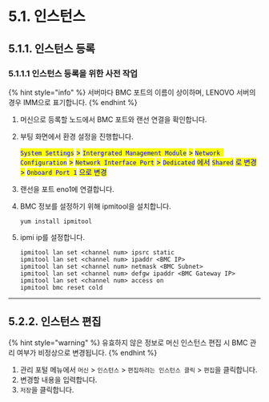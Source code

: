 # 5.1. 인스턴스

## 5.1.1. 인스턴스 등록

### 5.1.1.1 인스턴스 등록을 위한 사전 작업

{% hint style="info" %}
서버마다 BMC 포트의 이름이 상이하며, LENOVO 서버의 경우 IMM으로 표기합니다.
{% endhint %}

1. 머신으로 등록할 노드에서 BMC 포트와 랜선 연결을 확인합니다.
2.  부팅 화면에서 환경 설정을 진행합니다.

    <mark style="color:blue;">`System Settings`</mark> <mark style="color:blue;"></mark><mark style="color:blue;">></mark> <mark style="color:blue;"></mark><mark style="color:blue;">`Intergrated Management Module`</mark> <mark style="color:blue;"></mark><mark style="color:blue;">></mark> <mark style="color:blue;"></mark><mark style="color:blue;">`Network Configuration`</mark> <mark style="color:blue;"></mark><mark style="color:blue;">></mark> <mark style="color:blue;"></mark><mark style="color:blue;">`Network Interface Port`</mark> <mark style="color:blue;"></mark><mark style="color:blue;">></mark> <mark style="color:blue;"></mark><mark style="color:blue;">`Dedicated`</mark> <mark style="color:blue;"></mark><mark style="color:blue;">에서</mark> <mark style="color:blue;"></mark><mark style="color:blue;">`Shared`</mark> <mark style="color:blue;"></mark><mark style="color:blue;">로 변경 ></mark> <mark style="color:blue;"></mark><mark style="color:blue;">`Onboard Port 1`</mark> <mark style="color:blue;"></mark><mark style="color:blue;">으로 변경</mark>
3. 랜선을 포트 eno1에 연결합니다.
4.  BMC 정보를 설정하기 위해 ipmitool을 설치합니다.

    ```
    yum install ipmitool
    ```
5.  ipmi ip를 설정합니다.

    ```
    ipmitool lan set <channel num> ipsrc static
    ipmitool lan set <channel num> ipaddr <BMC IP>
    ipmitool lan set <channel num> netmask <BMC Subnet>
    ipmitool lan set <channel num> defgw ipaddr <BMC Gateway IP>
    ipmitool lan set <channel num> access on
    ipmitool bmc reset cold
    ```

***

## 5.2.2. 인스턴스 편집

{% hint style="warning" %}
유효하지 않은 정보로 머신 인스턴스 편집 시 BMC 관리 여부가 비정상으로 변경됩니다.
{% endhint %}

1. 관리 포털 메뉴에서 `머신` > `인스턴스` > `편집하려는 인스턴스 클릭` > `편집`을 클릭합니다.
2. 변경할 내용을 입력합니다.
3. `저장`을 클릭합니다.

